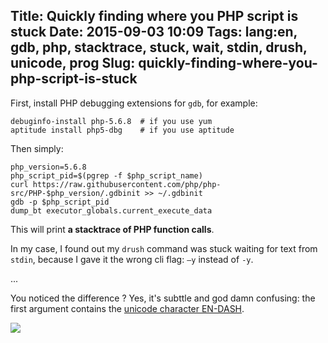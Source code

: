 Title: Quickly finding where you PHP script is stuck
Date: 2015-09-03 10:09
Tags: lang:en, gdb, php, stacktrace, stuck, wait, stdin, drush, unicode, prog
Slug: quickly-finding-where-you-php-script-is-stuck
---
First, install PHP debugging extensions for `gdb`, for example:
```
debuginfo-install php-5.6.8  # if you use yum
aptitude install php5-dbg    # if you use aptitude
```

Then simply:
```
php_version=5.6.8
php_script_pid=$(pgrep -f $php_script_name)
curl https://raw.githubusercontent.com/php/php-src/PHP-$php_version/.gdbinit >> ~/.gdbinit
gdb -p $php_script_pid
dump_bt executor_globals.current_execute_data
```

This will print **a stacktrace of PHP function calls**.

In my case, I found out my `drush` command was stuck waiting for text from `stdin`, because I gave it the wrong cli flag: `–y` instead of `-y`.

...

You noticed the difference ?
Yes, it's subttle and god damn confusing: the first argument contains the [unicode character EN-DASH](http://www.fileformat.info/info/unicode/char/2013/index.htm).

<img src="/images/wwcb/cereal-guy-cereal-guy-spitting.png">
